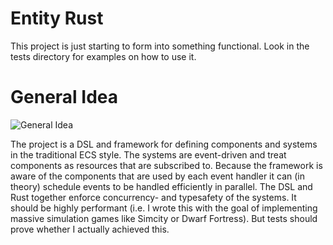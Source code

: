 Entity Rust
==========

This project is just starting to form into something functional. Look in the tests directory for examples on how to use it.

# General Idea
![General Idea](https://cdn.meme.am/instances/500x/68816513.jpg)

The project is a DSL and framework for defining components and systems in the traditional ECS style. The systems are event-driven and treat components as resources that are subscribed to. Because the framework is aware of the components that are used by each event handler it can (in theory) schedule events to be handled efficiently in parallel. The DSL and Rust together enforce concurrency- and typesafety of the systems. It should be highly performant (i.e. I wrote this with the goal of implementing massive simulation games like Simcity or Dwarf Fortress). But tests should prove whether I actually achieved this.

